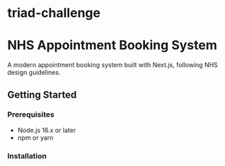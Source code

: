 # triad-challenge

# NHS Appointment Booking System

A modern appointment booking system built with Next.js, following NHS design guidelines.

## Getting Started

### Prerequisites

- Node.js 16.x or later
- npm or yarn

### Installation
